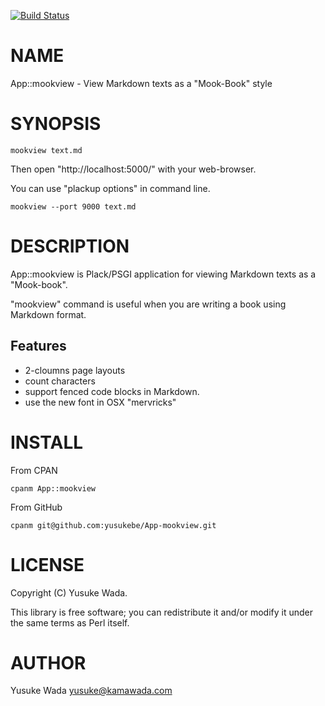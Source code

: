 [![Build Status](https://travis-ci.org/yusukebe/App-mookview.png?branch=master)](https://travis-ci.org/yusukebe/App-mookview)
# NAME

App::mookview - View Markdown texts as a "Mook-Book" style

# SYNOPSIS

    mookview text.md

Then open "http://localhost:5000/" with your web-browser.

You can use "plackup options" in command line.

    mookview --port 9000 text.md

# DESCRIPTION

App::mookview is Plack/PSGI application for viewing Markdown texts as a "Mook-book".

"mookview" command is useful when you are writing a book using Markdown format.

## Features

- 2-cloumns page layouts
- count characters
- support fenced code blocks in Markdown.
- use the new font in OSX "mervricks"

# INSTALL

From CPAN

    cpanm App::mookview

From GitHub

    cpanm git@github.com:yusukebe/App-mookview.git

# LICENSE

Copyright (C) Yusuke Wada.

This library is free software; you can redistribute it and/or modify
it under the same terms as Perl itself.

# AUTHOR

Yusuke Wada <yusuke@kamawada.com>
